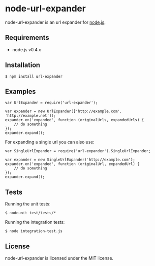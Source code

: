 # node-url-expander

node-url-expander is an url expander for [node.js](http://nodejs.org).

## Requirements

- node.js v0.4.x

## Installation

    $ npm install url-expander

## Examples

    var UrlExpander = require('url-expander');

    var expander = new UrlExpander(['http://example.com', 'http://example.net']);
    expander.on('expanded', function (originalUrls, expandedUrls) {
        // do something
    });
    expander.expand();

For expanding a single url you can also use:

    var SingleUrlExpander = require('url-expander').SingleUrlExpander;

    var expander = new SingleUrlExpander('http://example.com');
    expander.on('expanded', function (originalUrl, expandedUrl) {
        // do something
    });
    expander.expand();

## Tests

Running the unit tests:

    $ nodeunit test/tests/*

Running the integration tests:

    $ node integration-test.js

## License

node-url-expander is licensed under the MIT license.
